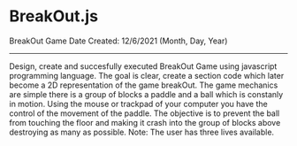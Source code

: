 # BreakOut.js
BreakOut Game 
Date Created: 12/6/2021 (Month, Day, Year)
___________________________________________________________________________________________________________________________________________________________
Design, create and succesfully executed BreakOut Game using javascript programming language.
The goal is clear, create a section code which later become a 2D representation of the game breakOut. The game mechanics are simple there is a group of blocks a paddle and a ball which is constanly in motion. Using the mouse or trackpad of your computer you have the control of the movement of the paddle. The objective is to prevent the ball from touching the floor and making it crash into the group of blocks above destroying as many as possible. Note: The user has three lives available.  
